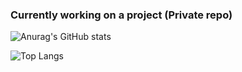 ### Currently working on a project (Private repo)

![Anurag's GitHub stats](https://github-readme-stats.vercel.app/api?username=ALocalDeveloper&show=reviews,discussions_started,discussions_answered,prs_merged,prs_merged_percentage)

![Top Langs](https://github-readme-stats.vercel.app/api/top-langs/?username=ALocalDeveloper&hide_progress=true)
